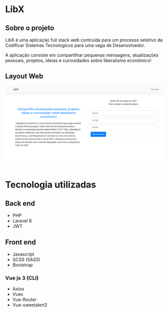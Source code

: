 # LibX

## Sobre o projeto
LibX é uma aplicação full stack web contruída para um processo seletivo da Codificar Sistemas Tecnologicos para uma vaga de Desenvolvedor.

A aplicação consiste em compartilhar pequenas mensagens, atualizações pessoais, projetos, ideias e curiosidades sobre liberalismo econômico!

## Layout Web
![Tela Inicial](https://github.com/marwamprog-js/desafioTecnico_Codificar_Sistemas_Tecnologicos/blob/main/front-end/src/assets/appWeb.png)

# Tecnologia utilizadas

## Back end
- PHP
- Laravel 8
- JWT

## Front end
- Javascript
- SCSS (SASS)
- Bootstrap
### Vue js 3 (CLI)
- Axios
- Vuex
- Vue-Router
- Vue-sweetalert2

